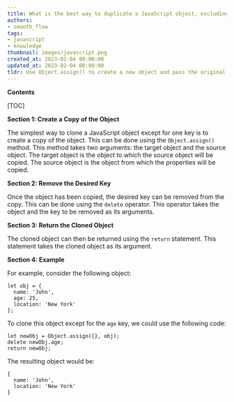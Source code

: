 ```yaml
---
title: What is the best way to duplicate a JavaScript object, excluding one key?
authors:
- smooth_flow
tags:
- javascript
- knowledge
thumbnail: images/javascript.png
created_at: 2023-02-04 00:00:00
updated_at: 2023-02-04 00:00:00
tldr: Use Object.assign() to create a new object and pass the original object as the first argument, then pass an object containing the key to exclude as the second argument, with its value set to undefined.
---
```


**Contents**

[TOC]

**Section 1: Create a Copy of the Object**

The simplest way to clone a JavaScript object except for one key is to create a copy of the object. This can be done using the `Object.assign()` method. This method takes two arguments: the target object and the source object. The target object is the object to which the source object will be copied. The source object is the object from which the properties will be copied.

**Section 2: Remove the Desired Key**

Once the object has been copied, the desired key can be removed from the copy. This can be done using the `delete` operator. This operator takes the object and the key to be removed as its arguments.

**Section 3: Return the Cloned Object**

The cloned object can then be returned using the `return` statement. This statement takes the cloned object as its argument.

**Section 4: Example**

For example, consider the following object:

```
let obj = {
  name: 'John',
  age: 25,
  location: 'New York'
};
```

To clone this object except for the `age` key, we could use the following code:

```
let newObj = Object.assign({}, obj);
delete newObj.age;
return newObj;
```

The resulting object would be:

```
{
  name: 'John',
  location: 'New York'
}
```
